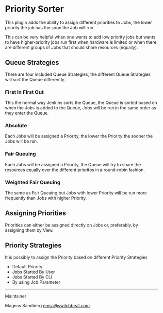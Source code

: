 
# Priority Sorter

This plugin adds the ability to assign different priorities to Jobs, the lower priority the job has
the soon the Job will run. 

This can be very helpful when one wants to add low priority jobs but wants to have higher-priority jobs run first when hardware is limited or when there are different groups of Jobs that should share resources (equally).

## Queue Strategies

There are four included Queue Strategies, the different Queue Strategies will sort the Queue
differently.

### First In First Out

This the normal way Jenkins sorts the Queue, the Queue is sorted based on when the Jobs is added to the Queue, Jobs will be run in the same order as they enter the Queue.

### Absolute

Each Jobs will be assigned a Priority, the lower the Priority the sooner the Jobs will be run.

### Fair Queuing

Each Jobs will be assigned a Priority, the Queue will try to share the resources equally over the different prioritos in a round-robin fashion.

### Weighted Fair Queuing

The same as Fair Queuing but Jobs with lower Priority will be run more frequently than Jobs with higher Priority.

## Assigning Priorities

Priorities can either be assigned directly on Jobs or, preferably, by assigning them by View.

## Priority Strategies

It is possibly to assign the Priority based on different Priority Strategies

 * Default Priority
 * Jobs Started By User
 * Jobs Started By CLI
 * By using Job Parameter

 * * * 

Maintainer

Magnus Sandberg <emsa@switchbeat.com>

